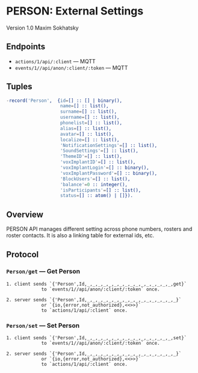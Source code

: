 PERSON: External Settings
=========================

Version 1.0 Maxim Sokhatsky

Endpoints
--------

* `actions/1/api/:client` — MQTT
* `events/1//api/anon/:client/:token` — MQTT

Tuples
------

```erlang
-record('Person',  {id=[] :: [] | binary(),
                    name=[] :: list(),
                    surname=[] :: list(),
                    username=[] :: list(),
                    phonelist=[] :: list(),
                    alias=[] :: list(),
                    avatar=[] :: list(),
                    localize=[] :: list(),
                    'NotificationSettings'=[] :: list(),
                    'SoundSettings'=[] :: list(),
                    'ThemeID'=[] :: list(),
                    'voxImplantID'=[] :: list(),
                    'voxImplantLogin'=[] :: binary(),
                    'voxImplantPassword'=[] :: binary(),
                    'BlockUsers'=[] :: list(),
                    'balance'=0 :: integer(),
                    'isParticipants'=[] :: list(),
                    status=[] :: atom() | []}).
```

Overview
--------

PERSON API manages different setting across phone numbers, rosters and roster contacts.
It is also a linking table for external ids, etc.

Protocol
--------

### `Person/get` — Get Person

```
1. client sends `{'Person',Id,_,_,_,_,_,_,_,_,_,_,_,_,_,_,_,_,get}`
             to `events/1//api/anon/:client/:token` once.
```

```
2. server sends `{'Person',Id,_,_,_,_,_,_,_,_,_,_,_,_,_,_,_,_,_}`
             or `{io,{error,not_authorized},<<>>}`
             to `actions/1/api/:client` once.
```
### `Person/set` — Set Person

```
1. client sends `{'Person',Id,_,_,_,_,_,_,_,_,_,_,_,_,_,_,_,_,set}`
             to `events/1//api/anon/:client/:token` once.
```

```
2. server sends `{'Person',Id,_,_,_,_,_,_,_,_,_,_,_,_,_,_,_,_,_}`
             or `{io,{error,not_authorized},<<>>}`
             to `actions/1/api/:client` once.
```
